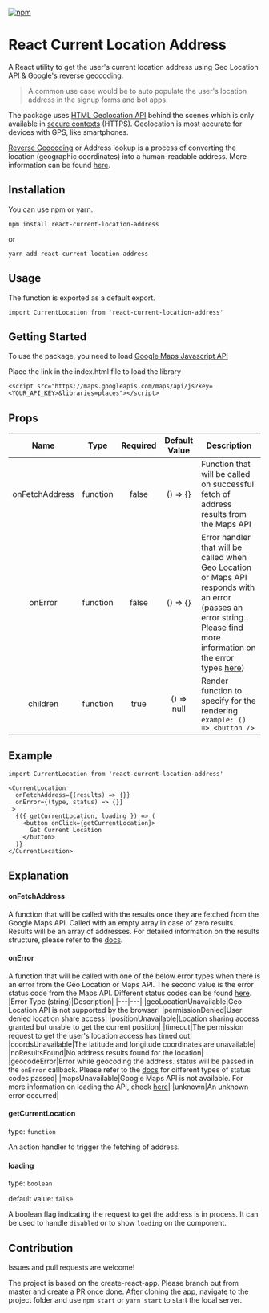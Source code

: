 [![npm](https://img.shields.io/npm/v/react-current-location-address?color=brightgreen&label=npm)](https://www.npmjs.com/package/react-current-location-address)

# React Current Location Address
A React utility to get the user's current location address using Geo Location API & Google's reverse geocoding.

> A common use case would be to auto populate the user's location address in the signup forms and bot apps.

The package uses [HTML Geolocation API](https://developer.mozilla.org/en-US/docs/Web/API/Geolocation_API) behind the scenes which is only available in [secure contexts](https://developer.mozilla.org/en-US/docs/Web/Security/Secure_Contexts) (HTTPS). Geolocation is most accurate for devices with GPS, like smartphones.

[Reverse Geocoding](https://developers.google.com/maps/documentation/geocoding/overview#ReverseGeocoding) or Address lookup is a process of converting the location (geographic coordinates) into a human-readable address. More information can be found [here](https://en.wikipedia.org/wiki/Reverse_geocoding).

## Installation
You can use npm or yarn.

```
npm install react-current-location-address
```
or
```
yarn add react-current-location-address
```

## Usage
The function is exported as a default export.
```
import CurrentLocation from 'react-current-location-address'
```
## Getting Started
To use the package, you need to load [Google Maps Javascript API](https://developers.google.com/maps/documentation/javascript/overview)

Place the link in the index.html file to load the library
```
<script src="https://maps.googleapis.com/maps/api/js?key=<YOUR_API_KEY>&libraries=places"></script>
```
## Props
|Name|Type|Required|Default Value|Description|
|:---:|:---:|:---:|:---:|---|
|onFetchAddress|function|false|() => {}|Function that will be called on successful fetch of address results from the Maps API|
|onError|function|false|() => {}|Error handler that will be called when Geo Location or Maps API responds with an error (passes an error string. Please find more information on the error types [here](https://github.com/PrasanthIVS/react-current-location-address/blob/master/README.md#onerror))|
|children|function|true|() => null|Render function to specify for the rendering `example: () => <button />`|

## Example
```
import CurrentLocation from 'react-current-location-address'

<CurrentLocation
  onFetchAddress={(results) => {}}
  onError={(type, status) => {}}
 >
  {({ getCurrentLocation, loading }) => (
    <button onClick={getCurrentLocation}>
      Get Current Location
    </button>
  )}
</CurrentLocation>
```
## Explanation
#### onFetchAddress
A function that will be called with the results once they are fetched from the Google Maps API.
Called with an empty array in case of zero results.
Results will be an array of addresses.
For detailed information on the results structure, please refer to the [docs](https://developers.google.com/maps/documentation/geocoding/overview#results).
#### onError
A function that will be called with one of the below error types when there is an error from the Geo Location or Maps API.
The second value is the error status code from the Maps API. Different status codes can be found [here](https://developers.google.com/maps/documentation/geocoding/overview#StatusCodes).
|Error Type (string)|Description|
|---|---|
|geoLocationUnavailable|Geo Location API is not supported by the browser|
|permissionDenied|User denied location share access|
|positionUnavailable|Location sharing access granted but unable to get the current position|
|timeout|The permission request to get the user's location access has timed out|
|coordsUnavailable|The latitude and longitude coordinates are unavailable|
|noResultsFound|No address results found for the location|
|geocodeError|Error while geocoding the address. status will be passed in the `onError` callback. Please refer to the [docs](https://developers.google.com/maps/documentation/geocoding/overview#StatusCodes) for different types of status codes passed|
|mapsUnavailable|Google Maps API is not available. For more information on loading the API, check [here](https://developers.google.com/maps/documentation/javascript/overview#Loading_the_Maps_API)|
|unknown|An unknown error occurred|
#### getCurrentLocation
type: `function`

An action handler to trigger the fetching of address.
#### loading 
type: `boolean`

default value: `false`

A boolean flag indicating the request to get the address is in process.
It can be used to handle `disabled` or to show `loading` on the component.

## Contribution
Issues and pull requests are welcome!

The project is based on the create-react-app. Please branch out from master and create a PR once done.
After cloning the app, navigate to the project folder and use `npm start` or `yarn start` to start the local server.
